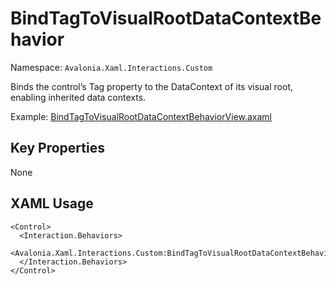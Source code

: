 # BindTagToVisualRootDataContextBehavior

Namespace: `Avalonia.Xaml.Interactions.Custom`

Binds the control’s Tag property to the DataContext of its visual root, enabling inherited data contexts.

Example: [BindTagToVisualRootDataContextBehaviorView.axaml](samples/BehaviorsTestApplication/Views/Pages/BindTagToVisualRootDataContextBehaviorView.axaml)

## Key Properties
None

## XAML Usage
```xaml
<Control>
  <Interaction.Behaviors>
    <Avalonia.Xaml.Interactions.Custom:BindTagToVisualRootDataContextBehavior/>
  </Interaction.Behaviors>
</Control>
```
